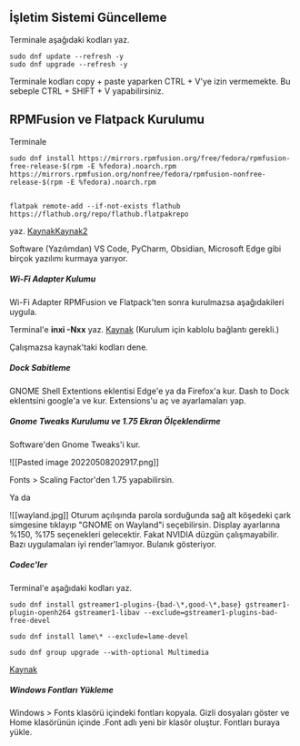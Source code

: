 
## İşletim Sistemi Güncelleme
Terminale aşağıdaki kodları yaz.

```
sudo dnf update --refresh -y
sudo dnf upgrade --refresh -y
```

Terminale kodları copy + paste yaparken CTRL + V'ye izin vermemekte. Bu sebeple CTRL + SHIFT + V yapabilirsiniz.



## RPMFusion ve Flatpack Kurulumu
Terminale

```
sudo dnf install https://mirrors.rpmfusion.org/free/fedora/rpmfusion-free-release-$(rpm -E %fedora).noarch.rpm https://mirrors.rpmfusion.org/nonfree/fedora/rpmfusion-nonfree-release-$(rpm -E %fedora).noarch.rpm


flatpak remote-add --if-not-exists flathub https://flathub.org/repo/flathub.flatpakrepo
```

yaz. [Kaynak](https://flatpak.org/setup/Fedora)[Kaynak2](https://rpmfusion.org/Configuration)

Software (Yazılımdan) VS Code, PyCharm, Obsidian, Microsoft Edge gibi birçok yazılımı kurmaya yarıyor.

##### Wi-Fi Adapter Kulumu
Wi-Fi Adapter RPMFusion ve Flatpack'ten sonra kurulmazsa aşağıdakileri uygula.

Terminal'e **inxi -Nxx** yaz.
[Kaynak](https://ask.fedoraproject.org/t/fedora-33-does-not-recognise-wifi-of-laptop/11399/2)
(Kurulum için kablolu bağlantı gerekli.)

Çalışmazsa kaynak'taki kodları dene.

##### Dock Sabitleme
GNOME Shell Extentions eklentisi Edge'e ya da Firefox'a kur.
Dash to Dock eklentsini google'a ve kur.
Extensions'u aç ve ayarlamaları yap.
##### Gnome Tweaks Kurulumu ve 1.75 Ekran Ölçeklendirme
Software'den Gnome Tweaks'i kur.

![[Pasted image 20220508202917.png]]

Fonts > Scaling Factor'den 1.75 yapabilirsin.

Ya da

![[wayland.jpg]]
Oturum açılışında parola sorduğunda sağ alt köşedeki çark simgesine tıklayıp "GNOME on Wayland"i seçebilirsin. Display ayarlarına %150, %175 seçenekleri gelecektir. Fakat NVIDIA düzgün çalışmayabilir. Bazı uygulamaları iyi render'lamıyor. Bulanık gösteriyor.

##### Codec'ler
Terminal'e aşağıdaki kodları yaz.

```
sudo dnf install gstreamer1-plugins-{bad-\*,good-\*,base} gstreamer1-plugin-openh264 gstreamer1-libav --exclude=gstreamer1-plugins-bad-free-devel

sudo dnf install lame\* --exclude=lame-devel

sudo dnf group upgrade --with-optional Multimedia
```
[Kaynak](https://docs.fedoraproject.org/en-US/quick-docs/assembly_installing-plugins-for-playing-movies-and-music/)

##### Windows Fontları Yükleme
Windows > Fonts klasörü içindeki fontları kopyala. Gizli dosyaları göster ve Home klasörünün içinde .Font adlı yeni bir klasör oluştur. Fontları buraya yükle.



